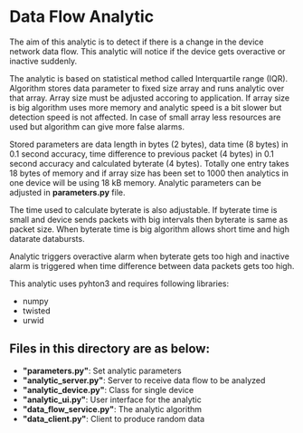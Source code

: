 # Data Flow Analytic

The aim of this analytic is to detect if there is a change in the device network data flow. This analytic will notice if the device gets overactive or inactive suddenly.

The analytic is based on statistical method called Interquartile range (IQR). Algorithm stores data parameter to fixed size array and runs analytic over that array. Array size must be adjusted accoring to application. If array size is big algorithm uses more memory and analytic speed is a bit slower but detection speed is not affected. In case of small array less resources are used but algorithm can give more false alarms.

Stored parameters are data length in bytes (2 bytes), data time (8 bytes) in 0.1 second accuracy, time difference to previous packet (4 bytes) in 0.1 second accuracy and calculated byterate (4 bytes). Totally one entry takes 18 bytes of memory and if array size has been set to 1000 then analytics in one device will be using 18 kB memory. Analytic parameters can be adjusted in **parameters.py** file.

The time used to calculate byterate is also adjustable. If byterate time is small and device sends packets with big intervals then byterate is same as packet size. When byterate time is big algorithm allows short time and high datarate databursts.

Analytic triggers overactive alarm when byterate gets too high and inactive alarm is triggered when time difference between data packets gets too high.

This analytic uses pyhton3 and requires following libraries:
- numpy
- twisted
- urwid

## Files in this directory are as below:
- **"parameters.py"**: Set analytic parameters
- **"analytic_server.py"**: Server to receive data flow to be analyzed
- **"analytic_device.py"**: Class for single device
- **"analytic_ui.py"**: User interface for the analytic
- **"data_flow_service.py"**: The analytic algorithm
- **"data_client.py"**: Client to produce random data